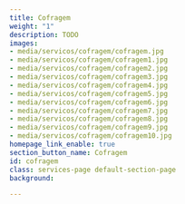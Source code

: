 ```yaml
---
title: Cofragem
weight: "1"
description: TODO
images:
- media/servicos/cofragem/cofragem.jpg
- media/servicos/cofragem/cofragem1.jpg
- media/servicos/cofragem/cofragem2.jpg
- media/servicos/cofragem/cofragem3.jpg
- media/servicos/cofragem/cofragem4.jpg
- media/servicos/cofragem/cofragem5.jpg
- media/servicos/cofragem/cofragem6.jpg
- media/servicos/cofragem/cofragem7.jpg
- media/servicos/cofragem/cofragem8.jpg
- media/servicos/cofragem/cofragem9.jpg
- media/servicos/cofragem/cofragem10.jpg
homepage_link_enable: true
section_button_name: Cofragem
id: cofragem
class: services-page default-section-page
background: 

---
```

